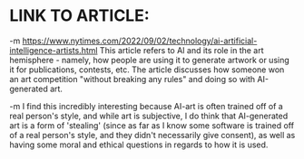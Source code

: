# LINK TO ARTICLE:

-m https://www.nytimes.com/2022/09/02/technology/ai-artificial-intelligence-artists.html
This article refers to AI and its role in the art hemisphere - namely, how people are using it to generate artwork or using it for publications, contests, etc. The article discusses how someone won an art competition "without breaking any rules" and doing so with AI-generated art. 

-m I find this incredibly interesting because AI-art is often trained off of a real person's style, and while art is subjective, I do think that AI-generated art is a form of 'stealing' (since as far as I know some software is trained off of a real person's style, and they didn't necessarily give consent), as well as having some moral and ethical questions in regards to how it is used.


 
